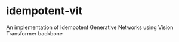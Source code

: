 # idempotent-vit
An implementation of Idempotent Generative Networks using Vision Transformer backbone
